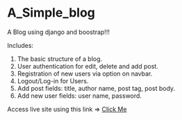 # A_Simple_blog

A Blog using django and boostrap!!!

Includes:
<ol>

<li> The basic structure of a blog. </li>
<li> User authentication for edit, delete and add post. </li>
<li> Registration of new users via option on navbar. </li>
<li> Logout/Log-in for Users. </li>
<li> Add post fields: title, author name, post tag, post body. </li>
<li> Add new user fields: user name, password. </li>

</ol>

Access live site using this link => <a href="https://boloynag.pythonanywhere.com/"> Click Me </a>
